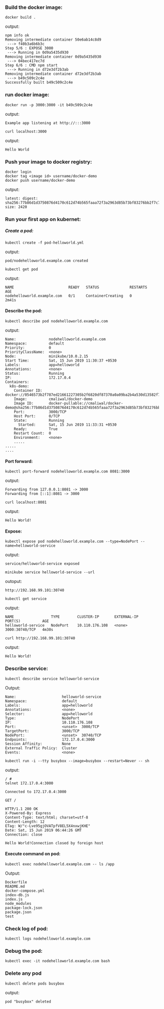 ### Build the docker image:

```
docker build .
```

output:

```
npm info ok 
Removing intermediate container 50e6ab14c8d9
 ---> f40b3a6b6b3c
Step 5/6 : EXPOSE 3000
 ---> Running in 0d9a5435d930
Removing intermediate container 0d9a5435d930
 ---> 04bec417ec7d
Step 6/6 : CMD npm start
 ---> Running in d72e3df2b3ab
Removing intermediate container d72e3df2b3ab
 ---> b49c509c2c4e
Successfully built b49c509c2c4e
```

### run docker image:

```
docker run -p 3000:3000 -it b49c509c2c4e
```

output:

```
Example app listening at http://:::3000
```

```
curl localhost:3000
```

output:
```
Hello World
```

### Push your image to docker registry:

```
docker login
docker tag <image id> username/docker-demo
docker push username/docker-demo
```

output:

```
latest: digest: sha256:77b86d1d3750876d4170c612d74b565faaa72f3a2963d85b73bf83276bb2f7c7 size: 2420
```

### Run your first app on kubernet:


##### Create a pod:

```
kubectl create -f pod-helloworld.yml 
```

output:

```
pod/nodehelloworld.example.com created
```

```
kubectl get pod
```

output:

```
NAME                         READY   STATUS              RESTARTS   AGE
nodehelloworld.example.com   0/1     ContainerCreating   0          2m41s
```

#### Describe the pod:

```
kubectl describe pod nodehelloworld.example.com
```

output:

```
Name:               nodehelloworld.example.com
Namespace:          default
Priority:           0
PriorityClassName:  <none>
Node:               minikube/10.0.2.15
Start Time:         Sat, 15 Jun 2019 11:30:37 +0530
Labels:             app=helloworld
Annotations:        <none>
Status:             Running
IP:                 172.17.0.4
Containers:
  k8s-demo:
    Container ID:   docker://0546573b2f787ed21661227305b2f6820df87370a0a09ba2b4a530d13582f753
    Image:          cmaliwal/docker-demo
    Image ID:       docker-pullable://cmaliwal/docker-demo@sha256:77b86d1d3750876d4170c612d74b565faaa72f3a2963d85b73bf83276bb2f7c7
    Port:           3000/TCP
    Host Port:      0/TCP
    State:          Running
      Started:      Sat, 15 Jun 2019 11:33:31 +0530
    Ready:          True
    Restart Count:  0
    Environment:    <none>
    .....
.....
....
```

#### Port forward:

```
kubectl port-forward nodehelloworld.example.com 8081:3000
```

output:

```
Forwarding from 127.0.0.1:8081 -> 3000
Forwarding from [::1]:8081 -> 3000
```

```
curl localhost:8081
```

output:

```
Hello World!
```

#### Expose:

```
kubectl expose pod nodehelloworld.example.com --type=NodePort --name=helloworld-service
```

output:

```
service/helloworld-service exposed
```

```
minikube service helloworld-service --url
```

outoput:

```
http://192.168.99.101:30740
```

```
kubectl get service
```

output:

```
NAME                 TYPE        CLUSTER-IP       EXTERNAL-IP   PORT(S)          AGE
helloworld-service   NodePort    10.110.176.108   <none>        3000:30740/TCP   4m30s
```

```
curl http://192.168.99.101:30740
```

output:

```
Hello World!
```

### Describe service:

```
kubectl describe service helloworld-service
```

Output:

```
Name:                     helloworld-service
Namespace:                default
Labels:                   app=helloworld
Annotations:              <none>
Selector:                 app=helloworld
Type:                     NodePort
IP:                       10.110.176.108
Port:                     <unset>  3000/TCP
TargetPort:               3000/TCP
NodePort:                 <unset>  30740/TCP
Endpoints:                172.17.0.4:3000
Session Affinity:         None
External Traffic Policy:  Cluster
Events:                   <none>
```

```
kubectl run -i --tty busybox --image=busybox --restart=Never -- sh
```

output: 

```
/ #
telnet 172.17.0.4:3000

Connected to 172.17.0.4:3000

GET /

HTTP/1.1 200 OK
X-Powered-By: Express
Content-Type: text/html; charset=utf-8
Content-Length: 12
ETag: W/"c-Lve95gjOVATpfV8EL5X4nxwjKHE"
Date: Sat, 15 Jun 2019 06:44:26 GMT
Connection: close

Hello World!Connection closed by foreign host
```

#### Execute command on pod:

```
kubectl exec nodehelloworld.example.com -- ls /app
```

Output:
```
Dockerfile
README.md
docker-compose.yml
index-db.js
index.js
node_modules
package-lock.json
package.json
test
```

### Check log of pod:

```
kubectl logs nodehelloworld.example.com
```

### Debug the pod:

```
kubectl exec -it nodehelloworld.example.com bash
```

### Delete any pod

```
kubectl delete pods busybox
```

output:

```
pod "busybox" deleted
```